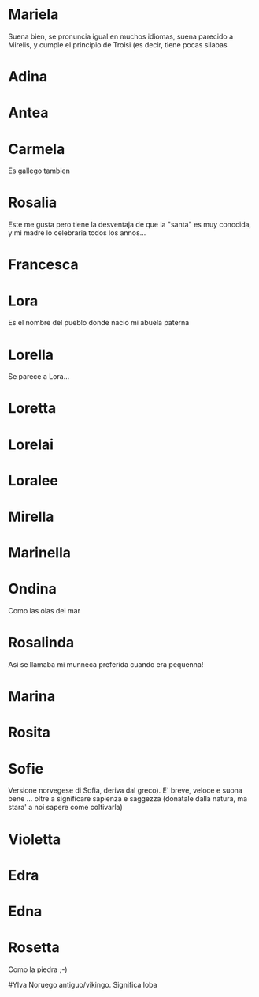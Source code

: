 # Mariela
Suena bien, se pronuncia igual en muchos idiomas, suena parecido a Mirelis, y cumple el principio de Troisi (es decir, tiene pocas silabas

# Adina

# Antea

# Carmela
Es gallego tambien

# Rosalia
Este me gusta pero tiene la desventaja de que la "santa" es muy conocida, y mi madre lo celebraria todos los annos...

# Francesca

# Lora
Es el nombre del pueblo donde nacio mi abuela paterna

# Lorella
Se parece a Lora...

# Loretta

# Lorelai

# Loralee

# Mirella

# Marinella

# Ondina
Como las olas del mar

# Rosalinda
Asi se llamaba mi munneca preferida cuando era pequenna!

# Marina

# Rosita

# Sofie  

Versione norvegese di Sofia, deriva dal greco).
E' breve, veloce e suona bene ... oltre a significare sapienza e saggezza (donatale dalla natura, ma stara' a noi sapere come coltivarla)

# Violetta

# Edra

# Edna

# Rosetta
Como la piedra ;-)

#Ylva
Noruego antiguo/vikingo. Significa loba
